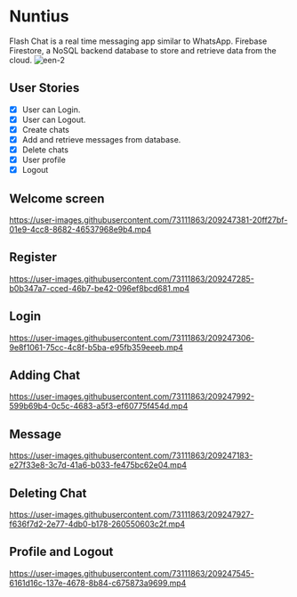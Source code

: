 # Nuntius
Flash Chat is a real time messaging app similar to WhatsApp. Firebase Firestore, a NoSQL backend database to store and retrieve data from the cloud.
![een-2](https://user-images.githubusercontent.com/73111863/209252547-938fc40e-962c-4a3c-8fd4-feb2374d365c.png)

## User Stories
- [x] User can Login.
- [x] User can Logout.
- [x] Create chats
- [x] Add and retrieve messages from database.
- [x] Delete chats
- [x] User profile
- [x] Logout

## Welcome screen
https://user-images.githubusercontent.com/73111863/209247381-20ff27bf-01e9-4cc8-8682-46537968e9b4.mp4

## Register
https://user-images.githubusercontent.com/73111863/209247285-b0b347a7-cced-46b7-be42-096ef8bcd681.mp4

## Login
https://user-images.githubusercontent.com/73111863/209247306-9e8f1061-75cc-4c8f-b5ba-e95fb359eeeb.mp4

## Adding Chat
https://user-images.githubusercontent.com/73111863/209247992-599b69b4-0c5c-4683-a5f3-ef60775f454d.mp4

## Message
https://user-images.githubusercontent.com/73111863/209247183-e27f33e8-3c7d-41a6-b033-fe475bc62e04.mp4

## Deleting Chat
https://user-images.githubusercontent.com/73111863/209247927-f636f7d2-2e77-4db0-b178-260550603c2f.mp4

## Profile and Logout
https://user-images.githubusercontent.com/73111863/209247545-6161d16c-137e-4678-8b84-c675873a9699.mp4



